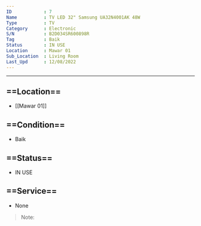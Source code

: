 ```yaml
---
ID            : 7
Name          : TV LED 32" Samsung UA32N4001AK 48W
Type          : TV
Category      : Electronic
S/N           : B2D034SR600898R
Tag           : Baik
Status        : IN USE
Location      : Mawar 01
Sub_Location  : Living Room
Last_Upd      : 12/08/2022
---
```





---
## ==Location==
- [[Mawar 01]]

## ==Condition==
- Baik

## ==Status==
- IN USE

## ==Service==
- None

>Note:
>

